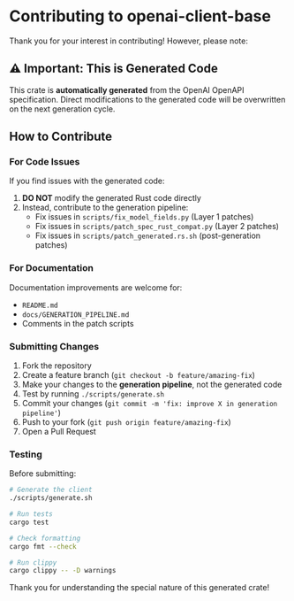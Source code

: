 # Contributing to openai-client-base

Thank you for your interest in contributing! However, please note:

## ⚠️ Important: This is Generated Code

This crate is **automatically generated** from the OpenAI OpenAPI specification. Direct modifications to the generated code will be overwritten on the next generation cycle.

## How to Contribute

### For Code Issues

If you find issues with the generated code:

1. **DO NOT** modify the generated Rust code directly
2. Instead, contribute to the generation pipeline:
   - Fix issues in `scripts/fix_model_fields.py` (Layer 1 patches)
   - Fix issues in `scripts/patch_spec_rust_compat.py` (Layer 2 patches)
   - Fix issues in `scripts/patch_generated.rs.sh` (post-generation patches)

### For Documentation

Documentation improvements are welcome for:
- `README.md`
- `docs/GENERATION_PIPELINE.md`
- Comments in the patch scripts

### Submitting Changes

1. Fork the repository
2. Create a feature branch (`git checkout -b feature/amazing-fix`)
3. Make your changes to the **generation pipeline**, not the generated code
4. Test by running `./scripts/generate.sh`
5. Commit your changes (`git commit -m 'fix: improve X in generation pipeline'`)
6. Push to your fork (`git push origin feature/amazing-fix`)
7. Open a Pull Request

### Testing

Before submitting:
```bash
# Generate the client
./scripts/generate.sh

# Run tests
cargo test

# Check formatting
cargo fmt --check

# Run clippy
cargo clippy -- -D warnings
```

Thank you for understanding the special nature of this generated crate!